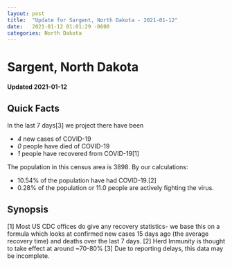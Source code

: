 ```yaml
---
layout: post
title:  "Update for Sargent, North Dakota - 2021-01-12"
date:   2021-01-12 01:01:29 -0600
categories: North Dakota
---
```


# Sargent, North Dakota
#### Updated 2021-01-12

## Quick Facts

In the last 7 days[3] we project there have been
- *4* new cases of COVID-19
- *0* people have died of COVID-19
- *1* people have recovered from COVID-19[1]

The population in this census area is 3898. By our calculations:
- 10.54% of the population have had COVID-19.[2]
- 0.28% of the population or 11.0 people are actively fighting the virus.

## Synopsis




[1] Most US CDC offices do give any recovery statistics- we base this on a formula which looks at confirmed new cases
15 days ago (the average recovery time) and deaths over the last 7 days.
[2] Herd Immunity is thought to take effect at around ~70-80%
[3] Due to reporting delays, this data may be incomplete. 
    